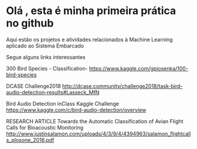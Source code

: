 # Olá , esta é minha primeira prática no github

Aqui estão os projetos e atividades relacionados à Machine Learning aplicado ao Sistema Embarcado


Segue alguns links interessantes 

300 Bird Species - Classification-
https://www.kaggle.com/gpiosenka/100-bird-species

DCASE Challenge2018
http://dcase.community/challenge2018/task-bird-audio-detection-results#Lasseck_MfN

Bird Audio Detection inClass Kaggle Challenge
https://www.kaggle.com/c/bird-audio-detection/overview

RESEARCH ARTICLE
Towards the Automatic Classification of Avian
Flight Calls for Bioacoustic Monitoring
http://www.justinsalamon.com/uploads/4/3/9/4/4394963/salamon_flightcalls_plosone_2016.pdf
